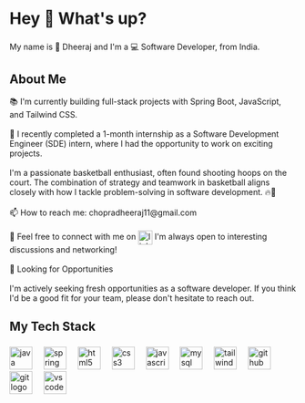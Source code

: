 <h1 align="left">Hey 👋 What's up?</h1>

###

<p align="left">My name is 🚀 Dheeraj and I'm a 💻 Software Developer, from India.</p>

###

<h2 align="left">About Me</h2>
<p align="left">📚 I'm currently building full-stack projects with Spring Boot, JavaScript, and Tailwind CSS.<br><br>🌱 I recently completed a 1-month internship as a Software Development Engineer (SDE) intern, where I had the opportunity to work on exciting projects.<br><br>I'm a passionate basketball enthusiast, often found shooting hoops on the court. The combination of strategy and teamwork in basketball aligns closely with how I tackle problem-solving in software development. 🔥🏀<br><br>📫 How to reach me: chopradheeraj11@gmail.com<br><br>💬 Feel free to connect with me on <a href="https://www.linkedin.com/in/dheeraj-chopra-0969761b4/" target="blank"><img align="center" src="https://upload.wikimedia.org/wikipedia/commons/thumb/8/81/LinkedIn_icon.svg/2048px-LinkedIn_icon.svg.png" alt="linkedin.com/in/dheeraj-chopra-0969761b4/" height="25" width="25" /></a> I'm always open to interesting discussions and networking!<br><br>🌟 Looking for Opportunities<br><br>I'm actively seeking fresh opportunities as a software developer. If you think I'd be a good fit for your team, please don't hesitate to reach out.</p>

###

<h2 align="left">My Tech Stack</h2>

###

<div align="left">
  <img src="https://cdn.jsdelivr.net/gh/devicons/devicon/icons/java/java-original.svg" height="40" alt="java logo"  />
  <img width="12" />
  <img src="https://cdn.jsdelivr.net/gh/devicons/devicon/icons/spring/spring-original.svg" height="40" alt="spring logo"  />
  <img width="12" />
  <img src="https://cdn.jsdelivr.net/gh/devicons/devicon/icons/html5/html5-original.svg" height="40" alt="html5 logo"  />
  <img width="12" />
  <img src="https://cdn.jsdelivr.net/gh/devicons/devicon/icons/css3/css3-original.svg" height="40" alt="css3 logo"  />
  <img width="12" />
  <img src="https://cdn.jsdelivr.net/gh/devicons/devicon/icons/javascript/javascript-original.svg" height="40" alt="javascript logo"  />
  <img width="12" />
  <img src="https://cdn.jsdelivr.net/gh/devicons/devicon/icons/mysql/mysql-original.svg" height="40" alt="mysql logo"  />
  <img width="12" />
  <img src="https://cdn.jsdelivr.net/gh/devicons/devicon/icons/tailwindcss/tailwindcss-original-wordmark.svg" height="40" alt="tailwindcss logo"  />
  <img width="12" />
  <img src="https://cdn.jsdelivr.net/gh/devicons/devicon/icons/github/github-original.svg" height="40" alt="github logo"  />
  <img width="12" />
  <img src="https://cdn.jsdelivr.net/gh/devicons/devicon/icons/git/git-original.svg" height="40" alt="git logo"  />
  <img width="12" />
  <img src="https://cdn.jsdelivr.net/gh/devicons/devicon/icons/vscode/vscode-original.svg" height="40" alt="vscode logo"  />
</div>

###

